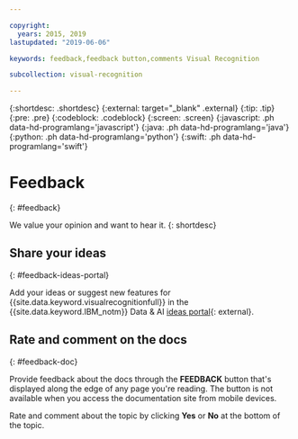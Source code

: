 ```yaml
---

copyright:
  years: 2015, 2019
lastupdated: "2019-06-06"

keywords: feedback,feedback button,comments Visual Recognition

subcollection: visual-recognition

---
```


{:shortdesc: .shortdesc}
{:external: target="_blank" .external}
{:tip: .tip}
{:pre: .pre}
{:codeblock: .codeblock}
{:screen: .screen}
{:javascript: .ph data-hd-programlang='javascript'}
{:java: .ph data-hd-programlang='java'}
{:python: .ph data-hd-programlang='python'}
{:swift: .ph data-hd-programlang='swift'}

# Feedback
{: #feedback}

We value your opinion and want to hear it.
{: shortdesc}

## Share your ideas
{: #feedback-ideas-portal}

Add your ideas or suggest new features for {{site.data.keyword.visualrecognitionfull}} in the {{site.data.keyword.IBM_notm}} Data & AI [ideas portal](https://ibm-data-and-ai.ideas.aha.io/?project=VISION){: external}.

## Rate and comment on the docs
{: #feedback-doc}

Provide feedback about the docs through the **FEEDBACK** button that's displayed along the edge of any page you're reading. The button is not available when you access the documentation site from mobile devices.

Rate and comment about the topic by clicking **Yes** or **No** at the bottom of the topic.
